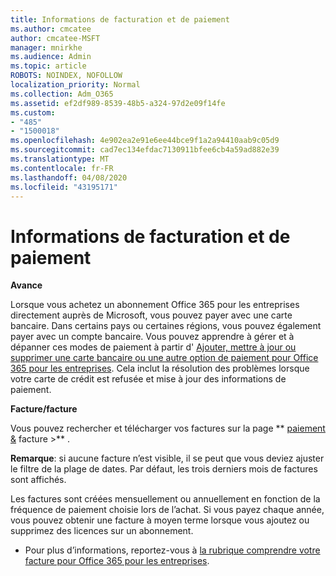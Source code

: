 ```yaml
---
title: Informations de facturation et de paiement
ms.author: cmcatee
author: cmcatee-MSFT
manager: mnirkhe
ms.audience: Admin
ms.topic: article
ROBOTS: NOINDEX, NOFOLLOW
localization_priority: Normal
ms.collection: Adm_O365
ms.assetid: ef2df989-8539-48b5-a324-97d2e09f14fe
ms.custom:
- "485"
- "1500018"
ms.openlocfilehash: 4e902ea2e91e6ee44bce9f1a2a94410aab9c05d9
ms.sourcegitcommit: cad7ec134efdac7130911bfee6cb4a59ad882e39
ms.translationtype: MT
ms.contentlocale: fr-FR
ms.lasthandoff: 04/08/2020
ms.locfileid: "43195171"
---
```

# <a name="invoice-and-payment-information"></a>Informations de facturation et de paiement

**Avance**

Lorsque vous achetez un abonnement Office 365 pour les entreprises directement auprès de Microsoft, vous pouvez payer avec une carte bancaire.  Dans certains pays ou certaines régions, vous pouvez également payer avec un compte bancaire.  Vous pouvez apprendre à gérer et à dépanner ces modes de paiement à partir d' [Ajouter, mettre à jour ou supprimer une carte bancaire ou une autre option de paiement pour Office 365 pour les entreprises](https://go.microsoft.com/fwlink/?linkid=2118133).  Cela inclut la résolution des problèmes lorsque votre carte de crédit est refusée et mise à jour des informations de paiement.

**Facture/facture**

Vous pouvez rechercher et télécharger vos factures sur la page ** [paiement &](https://go.microsoft.com/fwlink/p/?linkid=848039) facture >** .  

**Remarque**: si aucune facture n’est visible, il se peut que vous deviez ajuster le filtre de la plage de dates.  Par défaut, les trois derniers mois de factures sont affichés.

Les factures sont créées mensuellement ou annuellement en fonction de la fréquence de paiement choisie lors de l’achat.  Si vous payez chaque année, vous pouvez obtenir une facture à moyen terme lorsque vous ajoutez ou supprimez des licences sur un abonnement.
 
- Pour plus d’informations, reportez-vous à [la rubrique comprendre votre facture pour Office 365 pour les entreprises](https://go.microsoft.com/fwlink/?linkid=2119101).
